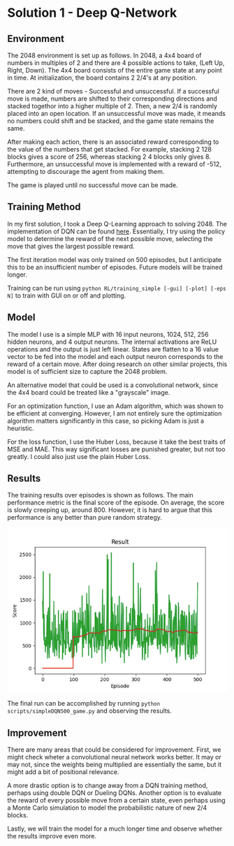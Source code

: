 # Solution 1 - Deep Q-Network

## Environment 

The 2048 environment is set up as follows.
In 2048, a 4x4 board of numbers in multiples of 2 and there are 4 possible actions to take, (Left Up, Right, Down). The 4x4 board consists of the entire game state at any point in time. At initialization, the board contains 2 2/4's at any position.

There are 2 kind of moves - Successful and unsuccessful. If a successful move is made, numbers are shifted to their corresponding directions and stacked togethor into a higher multiple of 2. Then, a new 2/4 is randomly placed into an open location.
If an unsuccessful move was made, it meands no numbers could shift and be stacked, and the game state remains the same.

After making each action, there is an associated reward corresponding to the value of the numbers that get stacked. For example, stacking 2 128 blocks gives a score of 256, whereas stacking 2 4 blocks only gives 8. Furthermore, an unsuccessful move is implemented with a reward of -512, attempting to discourage the agent from making them.

The game is played until no successful move can be made.

## Training Method

In my first solution, I took a Deep Q-Learning approach to solving 2048. The implementation of DQN can be found [here](https://pytorch.org/tutorials/intermediate/reinforcement_q_learning.html). Essentially, I try using the policy model to determine the reward of the next possible move, selecting the move that gives the largest possible reward. 


The first iteration model was only trained on 500 episodes, but I anticipate this to be an insufficient number of episodes. Future models will be trained longer.

Training can be run using `python RL/training_simple [-gui] [-plot] [-eps N]` to train with GUI on or off and plotting.

## Model

The model I use is a simple MLP with 16 input neurons, 1024, 512, 256 hidden neurons, and 4 output neurons. The internal activations are ReLU operations and the output is just left linear. States are flatten to a 16 value vector to be fed into the model and each output neuron corresponds to the reward of a certain move. After doing research on other similar projects, this model is of sufficient size to capture the 2048 problem.

An alternative model that could be used is a convolutional network, since the 4x4 board could be treated like a "grayscale" image.

For an optimization function, I use an Adam algorithm, which was shown to be efficient at converging. However, I am not entirely sure the optimization algorithm matters significantly in this case, so picking Adam is just a heuristic.

For the loss function, I use the Huber Loss, because it take the best traits of MSE and MAE. This way significant losses are punished greater, but not too greatly. I could also just use the plain Huber Loss.

## Results

The training results over episodes is shown as follows. The main performance metric is the final score of the episode. On average, the score is slowly creeping up, around 800. However, it is hard to argue that this performance is any better than pure random strategy.

![train_results](../trained_models/simpleDQN500/train_results.png)

The final run can be accomplished by running `python scripts/simpleDQN500_game.py` and observing the results.


## Improvement

There are many areas that could be considered for improvement.
First, we might check wheter a convolutional neural network works better. It may or may not, since the weights being multiplied are essentially the same, but it might add a bit of positional relevance.

A more drastic option is to change away from a DQN training method, perhaps using double DQN or Dueling DQNs. Another option is to evaluate the reward of every possible move from a certain state, even perhaps using a Monte Carlo simulation to model the probabilistic nature of new 2/4 blocks.

Lastly, we will train the model for a much longer time and observe whether the results improve even more.



